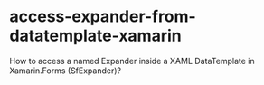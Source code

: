 # access-expander-from-datatemplate-xamarin
How to access a named Expander inside a XAML DataTemplate in Xamarin.Forms (SfExpander)?
